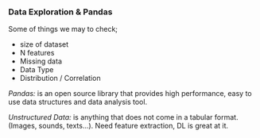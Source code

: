 ### **Data Exploration & Pandas**

Some of things we may to check;

- size of dataset
- N features
- Missing data
- Data Type
- Distribution / Correlation

*Pandas:* is an open source library that provides high performance, easy to use data structures and data analysis tool. 

*Unstructured Data:* is anything that does not come in a tabular format. (Images, sounds, texts...). Need feature extraction, DL is great at it. 

